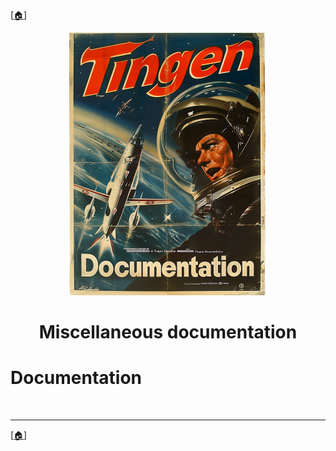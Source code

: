 <!-- u250812-->

[[🏠︎](/README.md)]

<div align="center">

  ![logo](/.github/img/logo/TngnDocProj-320x420.png)

# Miscellaneous documentation

</div>

# Documentation

<br>

***

[[🏠︎](/README.md)]